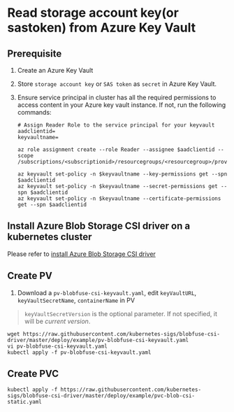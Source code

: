 # Read storage account key(or sastoken) from Azure Key Vault

## Prerequisite

1. Create an Azure Key Vault

2. Store `storage account key` or `SAS token` as `secret` in Azure Key Vault.

3. Ensure service principal in cluster has all the required permissions to access content in your Azure key vault instance. If not, run the following commands:

   ```console
   # Assign Reader Role to the service principal for your keyvault
   aadclientid=
   keyvaultname=

   az role assignment create --role Reader --assignee $aadclientid --scope /subscriptions/<subscriptionid>/resourcegroups/<resourcegroup>/providers/Microsoft.KeyVault/vaults/$keyvaultname

   az keyvault set-policy -n $keyvaultname --key-permissions get --spn $aadclientid
   az keyvault set-policy -n $keyvaultname --secret-permissions get --spn $aadclientid
   az keyvault set-policy -n $keyvaultname --certificate-permissions get --spn $aadclientid
   ```

## Install Azure Blob Storage CSI driver on a kubernetes cluster
Please refer to [install Azure Blob Storage CSI driver](https://github.com/kubernetes-sigs/blobfuse-csi-driver/blob/master/docs/install-blob-csi-driver.md)

## Create PV
1.  Download a `pv-blobfuse-csi-keyvault.yaml`, edit `keyVaultURL`, `keyVaultSecretName`, `containerName` in PV
> `keyVaultSecretVersion` is the optional parameter. If not specified, it will be *current version*.
```console
wget https://raw.githubusercontent.com/kubernetes-sigs/blobfuse-csi-driver/master/deploy/example/pv-blobfuse-csi-keyvault.yaml
vi pv-blobfuse-csi-keyvault.yaml
kubectl apply -f pv-blobfuse-csi-keyvault.yaml
```

## Create PVC 

```console
kubectl apply -f https://raw.githubusercontent.com/kubernetes-sigs/blobfuse-csi-driver/master/deploy/example/pvc-blob-csi-static.yaml
```

